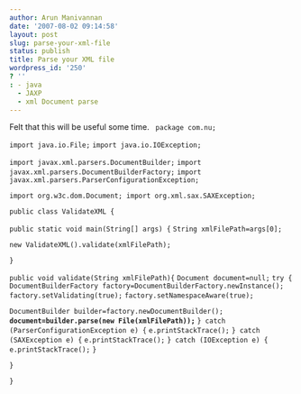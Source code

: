 ```yaml
---
author: Arun Manivannan
date: '2007-08-02 09:14:58'
layout: post
slug: parse-your-xml-file
status: publish
title: Parse your XML file
wordpress_id: '250'
? ''
: - java
  - JAXP
  - xml Document parse
---
```


Felt that this will be useful some time. ` package com.nu;`

`import java.io.File;` `import java.io.IOException;`

`import javax.xml.parsers.DocumentBuilder;` `import
javax.xml.parsers.DocumentBuilderFactory;` `import
javax.xml.parsers.ParserConfigurationException;`

`import org.w3c.dom.Document; import org.xml.sax.SAXException;`

`public class ValidateXML {`

`public static void main(String[] args) {` `String xmlFilePath=args[0];`

`new ValidateXML().validate(xmlFilePath);`

`}`

`public void validate(String xmlFilePath){` `Document document=null;` `try {`
`DocumentBuilderFactory factory=DocumentBuilderFactory.newInstance();`
`factory.setValidating(true);` `factory.setNamespaceAware(true);`

`DocumentBuilder builder=factory.newDocumentBuilder();`
**`document=builder.parse(new File(xmlFilePath));`** `} catch
(ParserConfigurationException e) {` `e.printStackTrace();` `} catch
(SAXException e) {` `e.printStackTrace();` `} catch (IOException e) {`
`e.printStackTrace();` `}`

`}`

`}`

